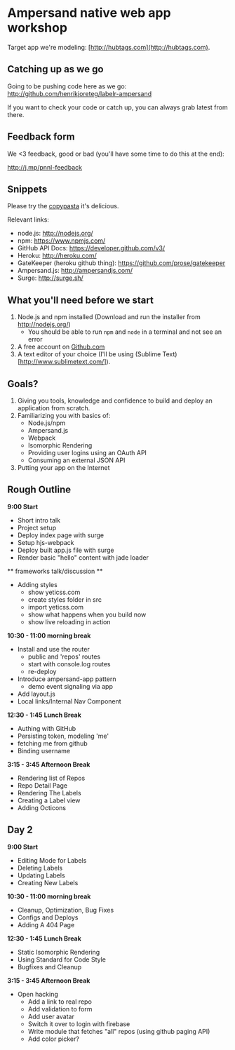 # Ampersand native web app workshop

Target app we're modeling: [http://hubtags.com](http://hubtags.com).

## Catching up as we go

Going to be pushing code here as we go: http://github.com/henrikjoreteg/labelr-ampersand

If you want to check your code or catch up, you can always grab latest from there.

## Feedback form

We <3 feedback, good or bad (you'll have some time to do this at the end):

http://j.mp/pnnl-feedback

## Snippets

Please try the [copypasta](copypasta.md) it's delicious.

Relevant links:

- node.js: http://nodejs.org/
- npm: https://www.npmjs.com/
- GitHub API Docs: https://developer.github.com/v3/
- Heroku: http://heroku.com/
- GateKeeper (heroku github thing): https://github.com/prose/gatekeeper
- Ampersand.js: http://ampersandjs.com/
- Surge: http://surge.sh/

## What you'll need before we start

1. Node.js and npm installed (Download and run the installer from http://nodejs.org/)
    - You should be able to run `npm` and `node` in a terminal and not see an error
2. A free account on [Github.com](https://github.com/join)
3. A text editor of your choice (I'll be using (Sublime Text)[http://www.sublimetext.com/]).

## Goals?

1. Giving you tools, knowledge and confidence to build and deploy an application from scratch.
2. Familiarizing you with basics of:
    - Node.js/npm
    - Ampersand.js
    - Webpack
    - Isomorphic Rendering
    - Providing user logins using an OAuth API
    - Consuming an external JSON API
3. Putting your app on the Internet

## Rough Outline

**9:00 Start**

- Short intro talk
- Project setup
- Deploy index page with surge
- Setup hjs-webpack
- Deploy built app.js file with surge
- Render basic "hello" content with jade loader

** frameworks talk/discussion **

- Adding styles
    - show yeticss.com
    - create styles folder in src
    - import yeticss.com
    - show what happens when you build now
    - show live reloading in action

**10:30 - 11:00 morning break**

- Install and use the router
    - public and 'repos' routes
    - start with console.log routes
    - re-deploy
- Introduce ampersand-app pattern
    - demo event signaling via app
- Add layout.js
- Local links/Internal Nav Component

**12:30 - 1:45 Lunch Break**

- Authing with GitHub
- Persisting token, modeling 'me'
- fetching me from github
- Binding username

**3:15 - 3:45 Afternoon Break**

- Rendering list of Repos
- Repo Detail Page
- Rendering The Labels
- Creating a Label view
- Adding Octicons


## Day 2

**9:00 Start**

- Editing Mode for Labels
- Deleting Labels
- Updating Labels
- Creating New Labels

**10:30 - 11:00 morning break**

- Cleanup, Optimization, Bug Fixes
- Configs and Deploys
- Adding A 404 Page

**12:30 - 1:45 Lunch Break**

- Static Isomorphic Rendering
- Using Standard for Code Style
- Bugfixes and Cleanup

**3:15 - 3:45 Afternoon Break**

- Open hacking
    - Add a link to real repo
    - Add validation to form
    - Add user avatar
    - Switch it over to login with firebase
    - Write module that fetches "all" repos (using github paging API)
    - Add color picker?


